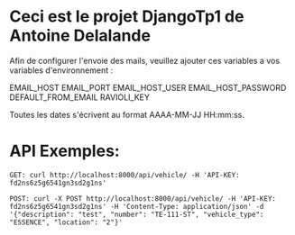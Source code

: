 # Ceci est le projet DjangoTp1 de Antoine Delalande

Afin de configurer l'envoie des mails, veuillez ajouter ces variables a vos variables d'environnement :

EMAIL_HOST
EMAIL_PORT
EMAIL_HOST_USER
EMAIL_HOST_PASSWORD
DEFAULT_FROM_EMAIL
RAVIOLI_KEY

Toutes les dates s'écrivent au format AAAA-MM-JJ HH:mm:ss.


# API Exemples:
    GET: curl http://localhost:8000/api/vehicle/ -H 'API-KEY: fd2ns6z5g6541gn3sd2g1ns'
    
    POST: curl -X POST http://localhost:8000/api/vehicle/ -H 'API-KEY:  fd2ns6z5g6541gn3sd2g1ns' -H 'Content-Type: application/json' -d '{"description": "test", "number": "TE-111-ST", "vehicle_type": "ESSENCE", "location": "2"}'
